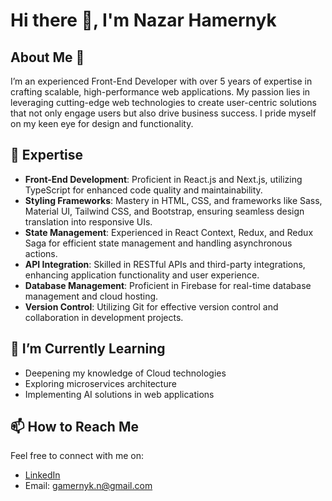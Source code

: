# Hi there 👋, I'm Nazar Hamernyk

## About Me 🚀
I’m an experienced Front-End Developer with over 5 years of expertise in crafting scalable, high-performance web applications. My passion lies in leveraging cutting-edge web technologies to create user-centric solutions that not only engage users but also drive business success. I pride myself on my keen eye for design and functionality.

## 🔭 Expertise
- **Front-End Development**: Proficient in React.js and Next.js, utilizing TypeScript for enhanced code quality and maintainability.
- **Styling Frameworks**: Mastery in HTML, CSS, and frameworks like Sass, Material UI, Tailwind CSS, and Bootstrap, ensuring seamless design translation into responsive UIs.
- **State Management**: Experienced in React Context, Redux, and Redux Saga for efficient state management and handling asynchronous actions.
- **API Integration**: Skilled in RESTful APIs and third-party integrations, enhancing application functionality and user experience.
- **Database Management**: Proficient in Firebase for real-time database management and cloud hosting.
- **Version Control**: Utilizing Git for effective version control and collaboration in development projects.

## 🌱 I’m Currently Learning
- Deepening my knowledge of Cloud technologies
- Exploring microservices architecture
- Implementing AI solutions in web applications

## 📫 How to Reach Me
Feel free to connect with me on:
- [LinkedIn](https://www.linkedin.com/in/nazar-hamernyk-1a94b3175/)
- Email: [gamernyk.n@gmail.com](mailto:gamernyk.n@gmail.com)
